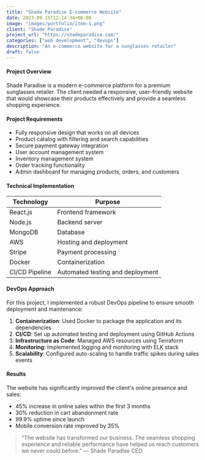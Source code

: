 ```yaml
---
title: "Shade Paradise E-commerce Website"
date: 2023-09-15T12:14:34+06:00
image: "images/portfolio/item-1.png"
client: "Shade Paradise"
project_url: "https://shadeparadise.com/"
categories: ["web development", "devops"]
description: "An e-commerce website for a sunglasses retailer"
draft: false
---
```


#### Project Overview

Shade Paradise is a modern e-commerce platform for a premium sunglasses retailer. The client needed a responsive, user-friendly website that would showcase their products effectively and provide a seamless shopping experience.

#### Project Requirements

- Fully responsive design that works on all devices
- Product catalog with filtering and search capabilities
- Secure payment gateway integration
- User account management system
- Inventory management system
- Order tracking functionality
- Admin dashboard for managing products, orders, and customers

#### Technical Implementation

| Technology | Purpose |
|------------|----------|
| React.js | Frontend framework |
| Node.js | Backend server |
| MongoDB | Database |
| AWS | Hosting and deployment |
| Stripe | Payment processing |
| Docker | Containerization |
| CI/CD Pipeline | Automated testing and deployment |

#### DevOps Approach

For this project, I implemented a robust DevOps pipeline to ensure smooth deployment and maintenance:

1. **Containerization**: Used Docker to package the application and its dependencies
2. **CI/CD**: Set up automated testing and deployment using GitHub Actions
3. **Infrastructure as Code**: Managed AWS resources using Terraform
4. **Monitoring**: Implemented logging and monitoring with ELK stack
5. **Scalability**: Configured auto-scaling to handle traffic spikes during sales events

#### Results

The website has significantly improved the client's online presence and sales:

- 45% increase in online sales within the first 3 months
- 30% reduction in cart abandonment rate
- 99.9% uptime since launch
- Mobile conversion rate improved by 35%

> "The website has transformed our business. The seamless shopping experience and reliable performance have helped us reach customers we never could before." — Shade Paradise CEO
